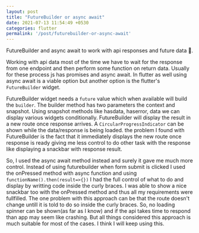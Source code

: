 ```yaml
---
layout: post
title: "FutureBuilder or async await"
date: 2021-07-13 11:54:49 +0530
categories: flutter
permalink: '/post/futurebuilder-or-async-await'
---
```


FutureBuilder and async await to work with api responses and future data 📱.

Working with api data most of the time we have to wait for the response from one endpoint and then perform some function on return data. Usually for these process js has promises and async await. In flutter as well using async await is a viable option but another option is the flutter's `FutureBuilder` widget.

FutureBuilder widget needs a `future` value which when available will build the `builder`. The builder method has two parameters the context and snapshot. Using snapshot methods like hasdata, haserror, data we can display various widgets conditionally. FutureBuilder will display the result in a new route once response arrives. A `CircularProgressIndicator` can be shown while the data/response is being loaded. the problem I found with FutureBuilder is the fact that it immediately displays the new route once response is ready giving me less control to do other task with the response like displaying a snackbar with response result.

So, I used the async await method instead and surely it gave me much more control. Instead of using futurebuilder when form submit is clicked I used the onPressed method with async function and using `functionName().then(result=>{})` I had the full control of what to do and display by writting code inside the curly braces. I was able to show a nice snackbar too with the onPressed method and thus all my requirements were fullfilled. The one problem with this approach can be that the route doesn't change untill it is told to do so inside the curly braces. So, no loading spinner can be shown(as far as I know) and if the api takes time to respond than app may seem like crashing. But all things considered this approach is much suitable for most of the cases. I think I will keep using this.